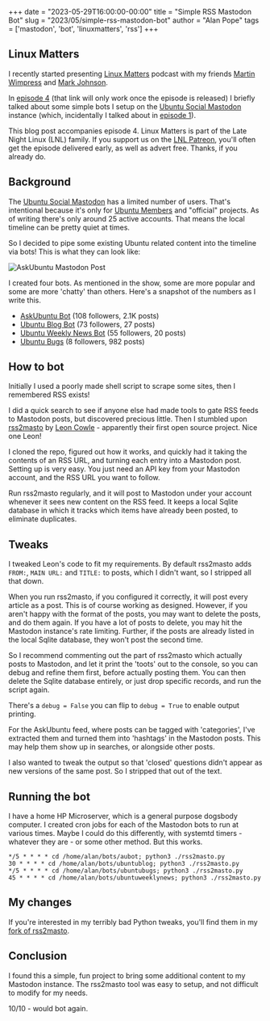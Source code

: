 +++
date = "2023-05-29T16:00:00-00:00"
title = "Simple RSS Mastodon Bot"
slug = "2023/05/simple-rss-mastodon-bot"
author = "Alan Pope"
tags = ['mastodon', 'bot', 'linuxmatters', 'rss']
+++

## Linux Matters

I recently started presenting [Linux Matters](https://linuxmatters.sh/) podcast with my friends [Martin Wimpress](https://linuxmatters.sh/host/mwimpress/) and [Mark Johnson](https://linuxmatters.sh/host/mjohnson/). 

In [episode 4](https://linuxmatters.sh/4/) (that link will only work once the episode is released) I briefly talked about some simple bots I setup on the [Ubuntu Social Mastodon](https://ubuntu.social/) instance (which, incidentally I talked about in [episode 1](https://linuxmatters.sh/1)).

This blog post accompanies episode 4. Linux Matters is part of the Late Night Linux (LNL) family. If you support us on the [LNL Patreon](https://patreon.com/latenightlinux), you'll often get the episode delivered early, as well as advert free. Thanks, if you already do.

## Background

The [Ubuntu Social Mastodon](https://ubuntu.social/) has a limited number of users. That's intentional because it's only for [Ubuntu Members](https://wiki.ubuntu.com/Membership) and "official" projects. As of writing there's only around 25 active accounts. That means the local timeline can be pretty quiet at times. 

So I decided to pipe some existing Ubuntu related content into the timeline via bots! This is what they can look like:

![AskUbuntu Mastodon Post](/images/2023-05-29/aupost.png)

I created four bots. As mentioned in the show, some are more popular and some are more 'chatty' than others. Here's a snapshot of the numbers as I write this.

  * [AskUbuntu Bot](https://ubuntu.social/@askubuntu) (108 followers, 2.1K posts)
  * [Ubuntu Blog Bot](https://ubuntu.social/@ubuntublog) (73 followers, 27 posts)
  * [Ubuntu Weekly News Bot](https://ubuntu.social/@ubuntuweeklynews) (55 followers, 20 posts)
  * [Ubuntu Bugs](https://ubuntu.social/@ubuntubugs) (8 followers, 982 posts) 

## How to bot

Initially I used a poorly made shell script to scrape some sites, then I remembered RSS exists! 

I did a quick search to see if anyone else had made tools to gate RSS feeds to Mastodon posts, but discovered precious little. Then I stumbled upon [rss2masto](https://github.com/leoncowle/rss2masto) by [Leon Cowle](https://github.com/leoncowle/) - apparently their first open source project. Nice one Leon!

I cloned the repo, figured out how it works, and quickly had it taking the contents of an RSS URL, and turning each entry into a Mastodon post. Setting up is very easy. You just need an API key from your Mastodon account, and the RSS URL you want to follow. 

Run rss2masto regularly, and it will post to Mastodon under your account whenever it sees new content on the RSS feed. It keeps a local Sqlite database in which it tracks which items have already been posted, to eliminate duplicates. 

## Tweaks

I tweaked Leon's code to fit my requirements. By default rss2masto adds `FROM:`, `MAIN URL:` and `TITLE:` to posts, which I didn't want, so I stripped all that down.

When you run rss2masto, if you configured it correctly, it will post every article as a post. This is of course working as designed. However, if you aren't happy with the format of the posts, you may want to delete the posts, and do them again. If you have a lot of posts to delete, you may hit the Mastodon instance's rate limiting. Further, if the posts are already listed in the local Sqlite database, they won't post the second time. 

So I recommend commenting out the part of rss2masto which actually posts to Mastodon, and let it print the 'toots' out to the console, so you can debug and refine them first, before actually posting them. You can then delete the Sqlite database entirely, or just drop specific records, and run the script again.

There's a `debug = False` you can flip to `debug = True` to enable output printing.

For the AskUbuntu feed, where posts can be tagged with 'categories', I've extracted them and turned them into 'hashtags' in the Mastodon posts. This may help them show up in searches, or alongside other posts. 

I also wanted to tweak the output so that 'closed' questions didn't appear as new versions of the same post. So I stripped that out of the text. 

## Running the bot

I have a home HP Microserver, which is a general purpose dogsbody computer. I created cron jobs for each of the Mastodon bots to run at various times. Maybe I could do this differently, with systemtd timers - whatever they are - or some other method. But this works.

```shell
*/5 * * * * cd /home/alan/bots/aubot; python3 ./rss2masto.py
30 * * * * cd /home/alan/bots/ubuntublog; python3 ./rss2masto.py
*/5 * * * * cd /home/alan/bots/ubuntubugs; python3 ./rss2masto.py
45 * * * * cd /home/alan/bots/ubuntuweeklynews; python3 ./rss2masto.py
```

## My changes

If you're interested in my terribly bad Python tweaks, you'll find them in my [fork of rss2masto](https://github.com/popey/rss2masto).

## Conclusion

I found this a simple, fun project to bring some additional content to my Mastodon instance. The rss2masto tool was easy to setup, and not difficult to modify for my needs. 

10/10 - would bot again.
